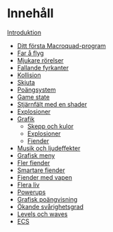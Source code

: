 # Innehåll

[Introduktion](README.md)

- [Ditt första Macroquad-program](./ch1-first-program.md)
- [Far å flyg](./ch2-move-a-circle.md)
- [Mjukare rörelser](./ch3-smooth-movement.md)
- [Fallande fyrkanter](./ch4-falling-squares.md)
- [Kollision](ch5-collision.md)
- [Skjuta](ch6-shooting.md)
- [Poängsystem](ch7-points-system.md)
- [Game state](ch8-game-state.md)
- [Stjärnfält med en shader](ch9-starfield-shader.md)
- [Explosioner](ch10-particle-explosions.md)
- [Grafik](ch11-graphics.md)
  - [Skepp och kulor](ch11-1-ship-and-bullets.md)
  - [Explosioner](ch11-2-explosions.md)
  - [Fiender](ch11-3-enemies.md)
- [Musik och ljudeffekter](ch12-audio.md)
- [Grafisk meny](ch13-menu-ui.md)
- [Fler fiender]()
- [Smartare fiender]()
- [Fiender med vapen]()
- [Flera liv]()
- [Powerups]()
- [Grafisk poängvisning]()
- [Ökande svårighetsgrad]()
- [Levels och waves]()
- [ECS]()

